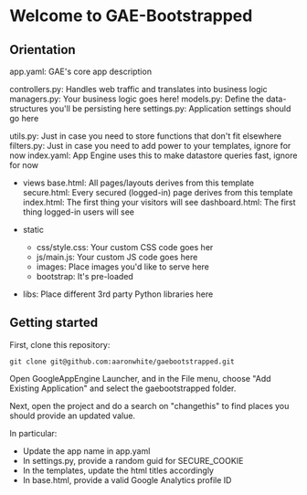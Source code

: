 Welcome to GAE-Bootstrapped
=============

Orientation
-----------

app.yaml: GAE's core app description	

controllers.py: Handles web traffic and translates into business logic
managers.py: Your business logic goes here!
models.py: Define the data-structures you'll be persisting here
settings.py: Application settings should go here

utils.py: Just in case you need to store functions that don't fit elsewhere
filters.py: Just in case you need to add power to your templates, ignore for now
index.yaml: App Engine uses this to make datastore queries fast, ignore for now

- views
	base.html: All pages/layouts derives from this template
	secure.html: Every secured (logged-in) page derives from this template
	index.html: The first thing your visitors will see
	dashboard.html: The first thing logged-in users will see

- static
	- css/style.css: Your custom CSS code goes her
	- js/main.js: Your custom JS code goes here
	- images: Place images you'd like to serve here
	- bootstrap: It's pre-loaded

- libs: Place different 3rd party Python libraries here

Getting started
---------------

First, clone this repository:

	git clone git@github.com:aaronwhite/gaebootstrapped.git

Open GoogleAppEngine Launcher, and in the File menu, choose "Add Existing Application" and select the gaebootstrapped folder.

Next, open the project and do a search on "changethis" to find places you should provide an updated value.

In particular:

 * Update the app name in app.yaml
 * In settings.py, provide a random guid for SECURE_COOKIE
 * In the templates, update the html titles accordingly
 * In base.html, provide a valid Google Analytics profile ID
